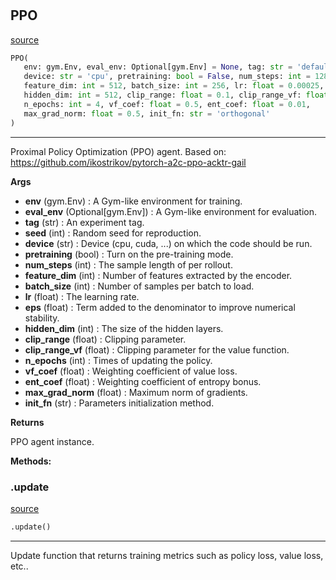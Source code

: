 #


## PPO
[source](https://github.com/RLE-Foundation/rllte/blob/main/rllte/agent/legacy/ppo.py/#L43)
```python 
PPO(
   env: gym.Env, eval_env: Optional[gym.Env] = None, tag: str = 'default', seed: int = 1,
   device: str = 'cpu', pretraining: bool = False, num_steps: int = 128,
   feature_dim: int = 512, batch_size: int = 256, lr: float = 0.00025, eps: float = 1e-05,
   hidden_dim: int = 512, clip_range: float = 0.1, clip_range_vf: float = 0.1,
   n_epochs: int = 4, vf_coef: float = 0.5, ent_coef: float = 0.01,
   max_grad_norm: float = 0.5, init_fn: str = 'orthogonal'
)
```


---
Proximal Policy Optimization (PPO) agent.
Based on: https://github.com/ikostrikov/pytorch-a2c-ppo-acktr-gail


**Args**

* **env** (gym.Env) : A Gym-like environment for training.
* **eval_env** (Optional[gym.Env]) : A Gym-like environment for evaluation.
* **tag** (str) : An experiment tag.
* **seed** (int) : Random seed for reproduction.
* **device** (str) : Device (cpu, cuda, ...) on which the code should be run.
* **pretraining** (bool) : Turn on the pre-training mode.
* **num_steps** (int) : The sample length of per rollout.
* **feature_dim** (int) : Number of features extracted by the encoder.
* **batch_size** (int) : Number of samples per batch to load.
* **lr** (float) : The learning rate.
* **eps** (float) : Term added to the denominator to improve numerical stability.
* **hidden_dim** (int) : The size of the hidden layers.
* **clip_range** (float) : Clipping parameter.
* **clip_range_vf** (float) : Clipping parameter for the value function.
* **n_epochs** (int) : Times of updating the policy.
* **vf_coef** (float) : Weighting coefficient of value loss.
* **ent_coef** (float) : Weighting coefficient of entropy bonus.
* **max_grad_norm** (float) : Maximum norm of gradients.
* **init_fn** (str) : Parameters initialization method.



**Returns**

PPO agent instance.


**Methods:**


### .update
[source](https://github.com/RLE-Foundation/rllte/blob/main/rllte/agent/legacy/ppo.py/#L158)
```python
.update()
```

---
Update function that returns training metrics such as policy loss, value loss, etc..
